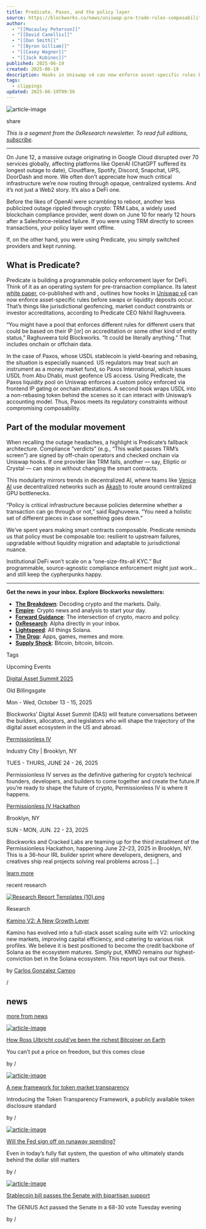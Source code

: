 ```yaml
---
title: Predicate, Paxos, and the policy layer
source: https://blockworks.co/news/uniswap-pre-trade-rules-composability
author:
  - "[[Macauley Peterson]]"
  - "[[David Canellis]]"
  - "[[Dan Smith]]"
  - "[[Byron Gilliam]]"
  - "[[Casey Wagner]]"
  - "[[Jack Kubinec]]"
published: 2025-06-19
created: 2025-06-19
description: Hooks in Uniswap v4 can now enforce asset-specific rules before swaps or liquidity deposits occur, supporting compliance and composability.
tags:
  - clippings
updated: 2025-06-19T09:56
---
```

![article-image](https://blockworks.co/_next/image?url=https%3A%2F%2Fblockworks-co.imgix.net%2Fwp-content%2Fuploads%2F2025%2F06%2FBTC-trending-up.png&w=1920&q=75)

share

  
*This is a segment from the 0xResearch newsletter. To read full editions,* [*subscribe*](https://blockworks.co/newsletter/0xresearch)*.*

---

On June 12, a massive outage originating in Google Cloud disrupted over 70 services globally, affecting platforms like OpenAI (ChatGPT suffered its longest outage to date), Cloudflare, Spotify, Discord, Snapchat, UPS, DoorDash and more. We often don’t appreciate how much critical infrastructure we’re now routing through opaque, centralized systems. And it’s not just a Web2 story. It’s also a DeFi one.

Before the likes of OpenAI were scrambling to reboot, another less publicized outage rippled through crypto: TRM Labs, a widely used blockchain compliance provider, went down on June 10 for nearly 12 hours after a Salesforce-related failure. If you were using TRM directly to screen transactions, your policy layer went offline.

If, on the other hand, you were using Predicate, you simply switched providers and kept running.

## What is Predicate?

Predicate is building a programmable policy enforcement layer for DeFi. Think of it as an operating system for pre-transaction compliance. Its latest [white paper](https://predicate.io/blog/risk-management-framework-for-institutional-liquidity-on-uniswap-v4), co-published with and , outlines how hooks in [Uniswap v4](https://blockworks.co/news/uniswap-v4-goes-live) can now enforce asset-specific rules before swaps or liquidity deposits occur. That’s things like jurisdictional geofencing, market conduct constraints or investor accreditations, according to Predicate CEO Nikhil Raghuveera.

“You might have a pool that enforces different rules for different users that could be based on their IP \[or\] on accreditation or some other kind of entity status,” Raghuveera told Blockworks. “It could be literally anything.” That includes onchain or offchain data.

In the case of Paxos, whose USDL stablecoin is yield-bearing and rebasing, the situation is especially nuanced. US regulators may treat such an instrument as a money market fund, so Paxos International, which issues USDL from Abu Dhabi, must geofence US access. Using Predicate, the Paxos liquidity pool on Uniswap enforces a custom policy enforced via frontend IP gating or onchain attestations. A second hook wraps USDL into a non-rebasing token behind the scenes so it can interact with Uniswap’s accounting model. Thus, Paxos meets its regulatory constraints without compromising composability.

## Part of the modular movement

When recalling the outage headaches, a highlight is Predicate’s fallback architecture. Compliance “verdicts” (e.g., “This wallet passes TRM’s screen”) are signed by off-chain operators and checked onchain via Uniswap hooks. If one provider like TRM fails, another — say, Elliptic or Crystal — can step in without changing the smart contracts.

This modularity mirrors trends in decentralized AI, where teams like [Venice AI](https://blockworks.co/newsletter/daily/issue/post_ffe9ae74-0750-4e9c-9475-0b45e2612965) use decentralized networks such as [Akash](https://blockworks.co/newsletter/daily/issue/post_9690fc34-cf42-4cb2-94fe-a7589dc910bc) to route around centralized GPU bottlenecks.

“Policy is critical infrastructure because policies determine whether a transaction can go through or not,” said Raghuveera. “You need a holistic set of different pieces in case something goes down.”

We’ve spent years making smart contracts composable. Predicate reminds us that policy must be composable too: resilient to upstream failures, upgradable without liquidity migration and adaptable to jurisdictional nuance.

Institutional DeFi won’t scale on a “one-size-fits-all KYC.” But programmable, source-agnostic compliance enforcement might just work…and still keep the cypherpunks happy.

---

**Get the news in your inbox. Explore Blockworks newsletters:**

- [**The Breakdown**](https://blockworks.co/newsletter/thebreakdown): Decoding crypto and the markets. Daily.
- [**Empire**](https://blockworks.co/newsletter/empire): Crypto news and analysis to start your day.
- [**Forward Guidance**](https://blockworks.co/newsletter/forwardguidance): The intersection of crypto, macro and policy.
- [**0xResearch**](https://blockworks.co/newsletter/0xresearch): Alpha directly in your inbox.
- [**Lightspeed**](https://blockworks.co/newsletter/lightspeed): All things Solana.
- [**The Drop**](https://blockworks.co/newsletter/thedrop): Apps, games, memes and more.
- [**Supply Shock**](https://blockworks.co/newsletter/supplyshock): Bitcoin, bitcoin, bitcoin.

Tags

Upcoming Events

[Digital Asset Summit 2025](https://blockworks.co/event/digital-asset-summit-2025-london)

Old Billingsgate

Mon - Wed, October 13 - 15, 2025

Blockworks’ Digital Asset Summit (DAS) will feature conversations between the builders, allocators, and legislators who will shape the trajectory of the digital asset ecosystem in the US and abroad.

[Permissionless IV](https://blockworks.co/event/permissionless)

Industry City | Brooklyn, NY

TUES - THURS, JUNE 24 - 26, 2025

Permissionless IV serves as the definitive gathering for crypto’s technical founders, developers, and builders to come together and create the future.If you’re ready to shape the future of crypto, Permissionless IV is where it happens.

[Permissionless IV Hackathon](https://blockworks.co/event/permissionless-iv-hackathon)

Brooklyn, NY

SUN - MON, JUN. 22 - 23, 2025

Blockworks and Cracked Labs are teaming up for the third installment of the Permissionless Hackathon, happening June 22–23, 2025 in Brooklyn, NY. This is a 36-hour IRL builder sprint where developers, designers, and creatives ship real projects solving real problems across \[…\]

[learn more](https://blockworks.co/event/permissionless-iv-hackathon)

recent research

[![Research Report Templates (10).png](https://blockworks.co/_next/image?url=https%3A%2F%2Fimpressive-horses-5641a8b530.media.strapiapp.com%2FResearch_Report_Templates_10_82b9e9785b.png&w=1920&q=20)](https://app.blockworksresearch.com/research/kamino-v2-a-new-growth-lever)

Research

[Kamino V2: A New Growth Lever](https://app.blockworksresearch.com/research/kamino-v2-a-new-growth-lever)

Kamino has evolved into a full-stack asset scaling suite with V2: unlocking new markets, improving capital efficiency, and catering to various risk profiles. We believe it is best positioned to become the credit backbone of Solana as the ecosystem matures. Simply put, KMNO remains our highest-conviction bet in the Solana ecosystem. This report lays out our thesis.

by [Carlos Gonzalez Campo](https://app.blockworksresearch.com/team/carlos-gonzalez-campo)

/

## news

[more from news](https://blockworks.co/news)

[![article-image](https://blockworks.co/_next/image?url=https%3A%2F%2Fblockworks-co.imgix.net%2Fwp-content%2Fuploads%2F2025%2F06%2Fbw-ulbrict-auction.jpg&w=1536&q=40)](https://blockworks.co/news/ross-ulbricht-bitcoin-auction-value)

[How Ross Ulbricht could’ve been the richest Bitcoiner on Earth](https://blockworks.co/news/ross-ulbricht-bitcoin-auction-value)

You can’t put a price on freedom, but this comes close

by /

[![article-image](https://blockworks.co/_next/image?url=https%3A%2F%2Fblockworks-co.imgix.net%2Fwp-content%2Fuploads%2F2025%2F06%2Ftt_20250617a.png&w=1536&q=40)](https://blockworks.co/news/token-transparency-framework)

[A new framework for token market transparency](https://blockworks.co/news/token-transparency-framework)

Introducing the Token Transparency Framework, a publicly available token disclosure standard

by /

[![article-image](https://blockworks.co/_next/image?url=https%3A%2F%2Fblockworks-co.imgix.net%2Fwp-content%2Fuploads%2F2025%2F06%2Fdefiict.jpg&w=1536&q=40)](https://blockworks.co/news/federal-reserve-runaway-spending)

[Will the Fed sign off on runaway spending?](https://blockworks.co/news/federal-reserve-runaway-spending)

Even in today’s fully fiat system, the question of who ultimately stands behind the dollar still matters

by /

[![article-image](https://blockworks.co/_next/image?url=https%3A%2F%2Fblockworks-co.imgix.net%2Fwp-content%2Fuploads%2F2025%2F06%2Fbw-genius-senate.jpg&w=1536&q=40)](https://blockworks.co/news/genius-stablecoin-act-passes-senate-vote)

[Stablecoin bill passes the Senate with bipartisan support](https://blockworks.co/news/genius-stablecoin-act-passes-senate-vote)

The GENIUS Act passed the Senate in a 68-30 vote Tuesday evening

by /

<audio></audio>